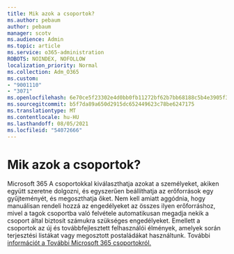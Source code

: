 ```yaml
---
title: Mik azok a csoportok?
ms.author: pebaum
author: pebaum
manager: scotv
ms.audience: Admin
ms.topic: article
ms.service: o365-administration
ROBOTS: NOINDEX, NOFOLLOW
localization_priority: Normal
ms.collection: Adm_O365
ms.custom:
- "9001110"
- "3071"
ms.openlocfilehash: 6e70ce5f23302e4d0bb0fb11272bf62b7bb68188c5b4e3905f3d25434db4737f
ms.sourcegitcommit: b5f7da89a650d2915dc652449623c78be6247175
ms.translationtype: MT
ms.contentlocale: hu-HU
ms.lasthandoff: 08/05/2021
ms.locfileid: "54072666"
---
```

# <a name="what-are-groups"></a>Mik azok a csoportok?

Microsoft 365 A csoportokkal kiválaszthatja azokat a személyeket, akiken együtt szeretne dolgozni, és egyszerűen beállíthatja az erőforrások egy gyűjteményét, és megoszthatja őket. Nem kell amiatt aggódnia, hogy manuálisan rendeli hozzá az engedélyeket az összes ilyen erőforráshoz, mivel a tagok csoportba való felvétele automatikusan megadja nekik a csoport által biztosít számukra szükséges engedélyeket. Emellett a csoportok az új és továbbfejlesztett felhasználói élmények, amelyek során terjesztési listákat vagy megosztott postaládákat használtunk.  További [információt a További Microsoft 365 csoportokról.](https://support.office.com/article/b565caa1-5c40-40ef-9915-60fdb2d97fa2) 